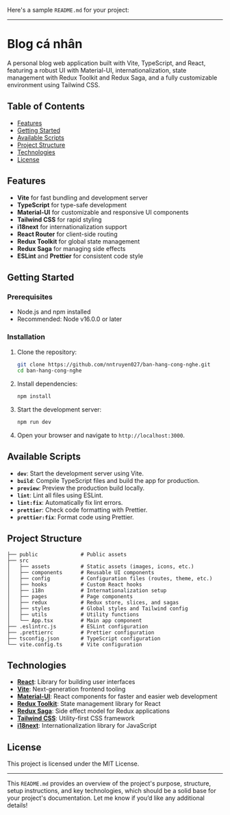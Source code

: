Here's a sample `README.md` for your project:

---

# Blog cá nhân

A personal blog web application built with Vite, TypeScript, and React, featuring a robust UI with Material-UI,
internationalization, state management with Redux Toolkit and Redux Saga, and a fully customizable environment using
Tailwind CSS.

## Table of Contents

- [Features](#features)
- [Getting Started](#getting-started)
- [Available Scripts](#available-scripts)
- [Project Structure](#project-structure)
- [Technologies](#technologies)
- [License](#license)

## Features

- **Vite** for fast bundling and development server
- **TypeScript** for type-safe development
- **Material-UI** for customizable and responsive UI components
- **Tailwind CSS** for rapid styling
- **i18next** for internationalization support
- **React Router** for client-side routing
- **Redux Toolkit** for global state management
- **Redux Saga** for managing side effects
- **ESLint** and **Prettier** for consistent code style

## Getting Started

### Prerequisites

- Node.js and npm installed
- Recommended: Node v16.0.0 or later

### Installation

1. Clone the repository:
   ```bash
   git clone https://github.com/nntruyen027/ban-hang-cong-nghe.git
   cd ban-hang-cong-nghe
   ```

2. Install dependencies:
   ```bash
   npm install
   ```

3. Start the development server:
   ```bash
   npm run dev
   ```

4. Open your browser and navigate to `http://localhost:3000`.

## Available Scripts

- **`dev`**: Start the development server using Vite.
- **`build`**: Compile TypeScript files and build the app for production.
- **`preview`**: Preview the production build locally.
- **`lint`**: Lint all files using ESLint.
- **`lint:fix`**: Automatically fix lint errors.
- **`prettier`**: Check code formatting with Prettier.
- **`prettier:fix`**: Format code using Prettier.

## Project Structure

```
├── public              # Public assets
├── src
│   ├── assets          # Static assets (images, icons, etc.)
│   ├── components      # Reusable UI components
│   ├── config          # Configuration files (routes, theme, etc.)
│   ├── hooks           # Custom React hooks
│   ├── i18n            # Internationalization setup
│   ├── pages           # Page components
│   ├── redux           # Redux store, slices, and sagas
│   ├── styles          # Global styles and Tailwind config
│   ├── utils           # Utility functions
│   └── App.tsx         # Main app component
├── .eslintrc.js        # ESLint configuration
├── .prettierrc         # Prettier configuration
├── tsconfig.json       # TypeScript configuration
└── vite.config.ts      # Vite configuration
```

## Technologies

- **[React](https://reactjs.org/)**: Library for building user interfaces
- **[Vite](https://vitejs.dev/)**: Next-generation frontend tooling
- **[Material-UI](https://mui.com/)**: React components for faster and easier web development
- **[Redux Toolkit](https://redux-toolkit.js.org/)**: State management library for React
- **[Redux Saga](https://redux-saga.js.org/)**: Side effect model for Redux applications
- **[Tailwind CSS](https://tailwindcss.com/)**: Utility-first CSS framework
- **[i18next](https://www.i18next.com/)**: Internationalization library for JavaScript

## License

This project is licensed under the MIT License.

---

This `README.md` provides an overview of the project's purpose, structure, setup instructions, and key technologies,
which should be a solid base for your project's documentation. Let me know if you’d like any additional details!